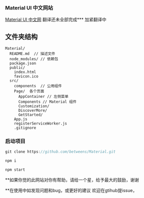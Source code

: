 ### Material UI 中文网站

[Material UI 中文网](http://www.no-forget.com/material/)
翻译还未全部完成*** 加紧翻译中
## 文件夹结构

```
Material/
  README.md  // 描述文件
  node_modules/ // 依赖包
  package.json 
  public/
    index.html
    favicon.ico
  src/
    components  // 公用组件
    Page/  各个页面
      AppContainer // 左侧菜单
      Components // Material 组件
      Customization/
      DiscoverMore/
      GetStarted/
    App.js
    registerServiceWorker.js
    .gitignore
```


### 启动项目

```js
git clone https://github.com/betweens/Material.git

npm i

npm start
```

**如果你觉的此网站对你有帮助，请给一个星，给予最大的鼓励，谢谢

**在使用中如发现问题和bug，或更好的建议 欢迎在gtihub提issue，
